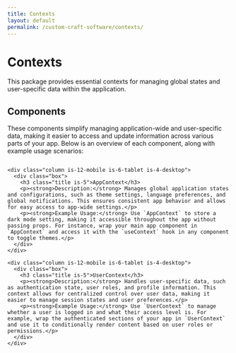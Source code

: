 ```yaml
---
title: Contexts
layout: default
permalink: /custom-craft-software/contexts/
---
```


<div class="has-text-centered">
  <h1>Contexts</h1>
  <p>This package provides essential contexts for managing global states and user-specific data within the application.</p>
  <h2>Components</h2>
</div>

<div class="container my-6">
  <p>These components simplify managing application-wide and user-specific data, making it easier to access and update information across various parts of your app. Below is an overview of each component, along with example usage scenarios:</p>

  <div class="columns is-multiline is-centered">
    
    <div class="column is-12-mobile is-6-tablet is-4-desktop">
      <div class="box">
        <h3 class="title is-5">AppContext</h3>
        <p><strong>Description:</strong> Manages global application states and configurations, such as theme settings, language preferences, and global notifications. This ensures consistent app behavior and allows for easy access to app-wide settings.</p>
        <p><strong>Example Usage:</strong> Use `AppContext` to store a dark mode setting, making it accessible throughout the app without passing props. For instance, wrap your main app component in `AppContext` and access it with the `useContext` hook in any component to toggle themes.</p>
      </div>
    </div>

    <div class="column is-12-mobile is-6-tablet is-4-desktop">
      <div class="box">
        <h3 class="title is-5">UserContext</h3>
        <p><strong>Description:</strong> Handles user-specific data, such as authentication state, user roles, and profile information. This context allows for centralized control over user data, making it easier to manage session states and user preferences.</p>
        <p><strong>Example Usage:</strong> Use `UserContext` to manage whether a user is logged in and what their access level is. For example, wrap the authenticated sections of your app in `UserContext` and use it to conditionally render content based on user roles or permissions.</p>
      </div>
    </div>

  </div>
</div>